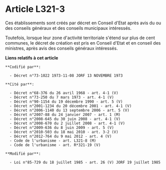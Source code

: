 # Article L321-3

Ces établissements sont créés par décret en Conseil d'Etat après avis du ou des conseils généraux et des conseils municipaux
intéressés.

Toutefois, lorsque leur zone d'activité territoriale s'étend sur plus de cent communes, le décret de création est pris en
Conseil d'Etat et en conseil des ministres, après avis des conseils généraux intéressés.

**Liens relatifs à cet article**

	**Codifié par**:

	  - Décret n°73-1022 1973-11-08 JORF 13 NOVEMBRE 1973

	**Cité par**:

	  - Décret n°68-376 du 26 avril 1968 - art. 4-1 (V)
	  - Décret n°73-250 du 7 mars 1973 - art. 4-1 (V)
	  - Décret n°90-1154 du 19 décembre 1990 - art. 5 (V)
	  - Décret n°2001-1234 du 20 décembre 2001 - art. 4-1 (V)
	  - Décret n°2006-1140 du 13 septembre 2006 - art. 5 (V)
	  - Décret n°2007-88 du 24 janvier 2007 - art. 1 (M)
	  - Décret n°2008-645 du 30 juin 2008 - art. 4-1 (V)
	  - Décret n°2008-670 du 2 juillet 2008 - art. 4-1 (V)
	  - Décret n°2009-636 du 8 juin 2009 - art. 5 (V)
	  - Décret n°2010-503 du 18 mai 2010 - art. 3-2 (V)
	  - Décret n°2012-764 du 9 mai 2012 - art. 4 (V)
	  - Code de l'urbanisme - art. L321-8 (M)
	  - Code de l'urbanisme - art. R*321-19 (V)

	**Modifié par**:

	  - Loi n°85-729 du 18 juillet 1985 - art. 26 (V) JORF 19 juillet 1985
